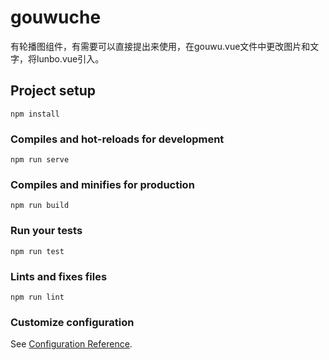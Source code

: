 # gouwuche
有轮播图组件，有需要可以直接提出来使用，在gouwu.vue文件中更改图片和文字，将lunbo.vue引入。

## Project setup
```
npm install
```

### Compiles and hot-reloads for development
```
npm run serve
```

### Compiles and minifies for production
```
npm run build
```

### Run your tests
```
npm run test
```

### Lints and fixes files
```
npm run lint
```

### Customize configuration
See [Configuration Reference](https://cli.vuejs.org/config/).
